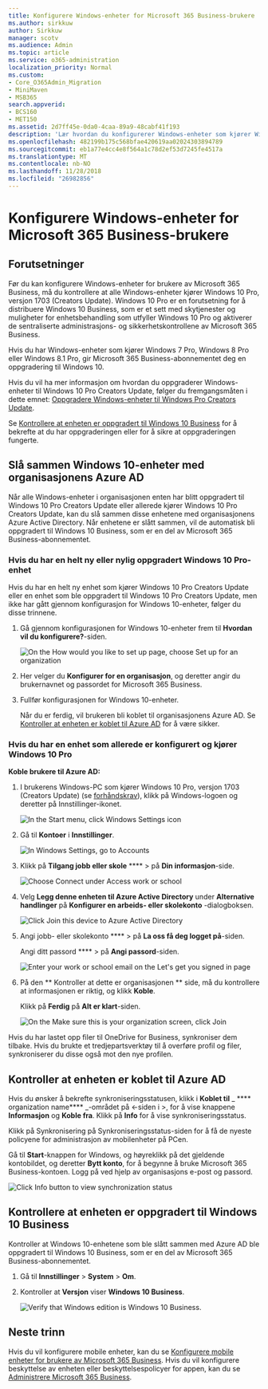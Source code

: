 ```yaml
---
title: Konfigurere Windows-enheter for Microsoft 365 Business-brukere
ms.author: sirkkuw
author: Sirkkuw
manager: scotv
ms.audience: Admin
ms.topic: article
ms.service: o365-administration
localization_priority: Normal
ms.custom:
- Core_O365Admin_Migration
- MiniMaven
- MSB365
search.appverid:
- BCS160
- MET150
ms.assetid: 2d7ff45e-0da0-4caa-89a9-48cabf41f193
description: 'Lær hvordan du konfigurerer Windows-enheter som kjører Windows 10 Pro for forretningsbrukere som Microsoft 365. '
ms.openlocfilehash: 482199b175c568bfae420619aa02024303894789
ms.sourcegitcommit: eb1a77e4cc4e8f564a1c78d2ef53d7245fe4517a
ms.translationtype: MT
ms.contentlocale: nb-NO
ms.lasthandoff: 11/28/2018
ms.locfileid: "26982856"
---
```

# <a name="set-up-windows-devices-for-microsoft-365-business-users"></a>Konfigurere Windows-enheter for Microsoft 365 Business-brukere

## <a name="prerequisites"></a>Forutsetninger

Før du kan konfigurere Windows-enheter for brukere av Microsoft 365 Business, må du kontrollere at alle Windows-enheter kjører Windows 10 Pro, versjon 1703 (Creators Update). Windows 10 Pro er en forutsetning for å distribuere Windows 10 Business, som er et sett med skytjenester og muligheter for enhetsbehandling som utfyller Windows 10 Pro og aktiverer de sentraliserte administrasjons- og sikkerhetskontrollene av Microsoft 365 Business.
  
Hvis du har Windows-enheter som kjører Windows 7 Pro, Windows 8 Pro eller Windows 8.1 Pro, gir Microsoft 365 Business-abonnementet deg en oppgradering til Windows 10.
  
Hvis du vil ha mer informasjon om hvordan du oppgraderer Windows-enheter til Windows 10 Pro Creators Update, følger du fremgangsmåten i dette emnet: [Oppgradere Windows-enheter til Windows Pro Creators Update](upgrade-to-windows-pro-creators-update.md).
  
Se [Kontrollere at enheten er oppgradert til Windows 10 Business](set-up-windows-devices.md#bkmk_verifywin10) for å bekrefte at du har oppgraderingen eller for å sikre at oppgraderingen fungerte. 
  
## <a name="join-windows-10-devices-to-your-organizations-azure-ad"></a>Slå sammen Windows 10-enheter med organisasjonens Azure AD

Når alle Windows-enheter i organisasjonen enten har blitt oppgradert til Windows 10 Pro Creators Update eller allerede kjører Windows 10 Pro Creators Update, kan du slå sammen disse enhetene med organisasjonens Azure Active Directory. Når enhetene er slått sammen, vil de automatisk bli oppgradert til Windows 10 Business, som er en del av Microsoft 365 Business-abonnementet.
  
### <a name="for-a-brand-new-or-newly-upgraded-windows-10-pro-device"></a>Hvis du har en helt ny eller nylig oppgradert Windows 10 Pro-enhet

Hvis du har en helt ny enhet som kjører Windows 10 Pro Creators Update eller en enhet som ble oppgradert til Windows 10 Pro Creators Update, men ikke har gått gjennom konfigurasjon for Windows 10-enheter, følger du disse trinnene.
  
1. Gå gjennom konfigurasjonen for Windows 10-enheter frem til **Hvordan vil du konfigurere?**-siden. 
    
    ![On the How would you like to set up page, choose Set up for an organization](media/1b0b2dba-00bb-4a99-a729-441479220cb7.png)
  
2. Her velger du **Konfigurer for en organisasjon**, og deretter angir du brukernavnet og passordet for Microsoft 365 Business. 
    
3. Fullfør konfigurasjonen for Windows 10-enheter.
    
   Når du er ferdig, vil brukeren bli koblet til organisasjonens Azure AD. Se [Kontroller at enheten er koblet til Azure AD](set-up-windows-devices.md#bkmk_verifyaad) for å være sikker. 
  
### <a name="for-a-device-already-set-up-and-running-windows-10-pro"></a>Hvis du har en enhet som allerede er konfigurert og kjører Windows 10 Pro

 **Koble brukere til Azure AD:**
  
1. I brukerens Windows-PC som kjører Windows 10 Pro, versjon 1703 (Creators Update) (se [forhåndskrav](pre-requisites-for-data-protection.md)), klikk på Windows-logoen og deretter på Innstillinger-ikonet.
  
   ![In the Start menu, click Windows Settings icon](media/74e1ce9a-1554-4761-beb9-330b176e9b9d.png)
  
2. Gå til **Kontoer** i **Innstillinger**.
  
   ![In Windows Settings, go to Accounts](media/472fd688-d111-4788-9fbb-56a00fbdc24d.png)
  
3. Klikk på **Tilgang jobb eller skole** **** \> på **Din informasjon**-side.
  
   ![Choose Connect under Access work or school](media/af3a4e3f-f9b9-4969-b3e2-4ef99308090c.png)
  
4. Velg **Legg denne enheten til Azure Active Directory** under **Alternative handlinger** på **Konfigurer en arbeids- eller skolekonto** -dialogboksen.
  
   ![Click Join this device to Azure Active Directory](media/fb709a1b-05a9-4750-9cb9-e097f4412cba.png)
  
5. Angi jobb- eller skolekonto **** \> på **La oss få deg logget på**-siden.
  
   Angi ditt passord **** \> på **Angi passord**-siden.
  
   ![Enter your work or school email on the Let's get you signed in page](media/f70eb148-b1d2-4ba3-be38-7317eaf0321a.png)
  
6. På den ** Kontroller at dette er organisasjonen ** side, må du kontrollere at informasjonen er riktig, og klikk **Koble**.
  
   Klikk på **Ferdig** på **Alt er klart**-siden.
  
   ![On the Make sure this is your organization screen, click Join](media/c749c0a2-5191-4347-a451-c062682aa1fb.png)
  
Hvis du har lastet opp filer til OneDrive for Business, synkroniser dem tilbake. Hvis du brukte et tredjepartsverktøy til å overføre profil og filer, synkroniserer du disse også mot den nye profilen.
  
## <a name="verify-the-device-is-connected-to-azure-ad"></a>Kontroller at enheten er koblet til Azure AD

Hvis du ønsker å bekrefte synkroniseringsstatusen, klikk i **Koblet til** _ **** organization name**** _-området på \<-siden i \>, for å vise knappene **Informasjon** og **Koble fra**. Klikk på **Info** for å vise synkroniseringsstatus. 
  
Klikk på Synkronisering på Synkroniseringsstatus-siden for å få de nyeste policyene for administrasjon av mobilenheter på PCen.
  
Gå til **Start**-knappen for Windows, og høyreklikk på det gjeldende kontobildet, og deretter **Bytt konto**, for å begynne å bruke Microsoft 365 Business-kontoen. Logg på ved hjelp av organisasjons e-post og passord.
  
![Click Info button to view synchronization status](media/818f7043-adbf-402a-844a-59d50034911d.png)
  
## <a name="verify-the-device-is-upgraded-to-windows-10-business"></a>Kontrollere at enheten er oppgradert til Windows 10 Business

Kontroller at Windows 10-enhetene som ble slått sammen med Azure AD ble oppgradert til Windows 10 Business, som er en del av Microsoft 365 Business-abonnementet.
  
1. Gå til **Innstillinger** \> **System** \> **Om**.
    
2. Kontroller at **Versjon** viser **Windows 10 Business**.
    
    ![Verify that Windows edition is Windows 10 Business.](media/ff660fc8-d3ba-431b-89a5-f5abded96c4d.png)
  
## <a name="next-steps"></a>Neste trinn

Hvis du vil konfigurere mobile enheter, kan du se [Konfigurere mobile enheter for brukere av Microsoft 365 Business](set-up-mobile-devices.md). Hvis du vil konfigurere beskyttelse av enheten eller beskyttelsespolicyer for appen, kan du se [Administrere Microsoft 365 Business](manage.md).
  
